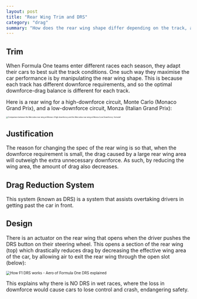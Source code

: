 ```yaml
---
layout: post
title: "Rear Wing Trim and DRS"
category: "drag"
summary: "How does the rear wing shape differ depending on the track, and how does the overtaking car seem to go faster?"
---
```


## Trim

When Formula One teams enter different races each season, they adapt their cars to best suit the track conditions. One such way they maximise the car performance is by manipulating the rear wing shape. This is because each track has different downforce requirements, and so the optimal downforce-drag balance is different for each track.

Here is a rear wing for a high-downforce circuit, Monte Carlo (Monaco Grand Prix), and a low-downforce circuit, Monza (Italian Grand Prix):

<img src="https://external-preview.redd.it/b9ticjAkD3fUtVHqn3U2PtfjQkAsf2RxQrbzontuu2Y.jpg?auto=webp&s=1d80de974b255a164f0d0be7c69f7abf28feea7a" alt="Comparison between the Mercedes rear wing at Monaco (High downforce) and  the Mercedes rear wing at Monza (Low Downforce): formula1" style="zoom:33%;" />



## Justification

The reason for changing the spec of the rear wing is so that, when the downforce requirement is small, the drag caused by a large rear wing area will outweigh the extra unnecessary downforce. As such, by reducing the wing area, the amount of drag also decreases.

## Drag Reduction System

This system (known as DRS) is a system that assists overtaking drivers in getting past the car in front.

## Design

There is an actuator on the rear wing that opens when the driver pushes the DRS button on their steering wheel. This opens a section of the rear wing (top) which drastically reduces drag by decreasing the effective wing area of the car, by allowing air to exit the rear wing through the open slot (below):

<img src="https://514202-1632582-1-raikfcquaxqncofqfm.stackpathdns.com/wp-content/uploads/2020/02/drs-aerodynamics-flap-explained.jpg" alt="How F1 DRS works - Aero of Formula One DRS explained" style="zoom:70%;" />

This explains why there is NO DRS in wet races, where the loss in downforce would cause cars to lose control and crash, endangering safety.

